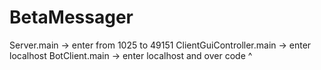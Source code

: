 # BetaMessager
Server.main -> enter from 1025 to 49151
ClientGuiController.main -> enter localhost
BotClient.main -> enter localhost and over code ^
